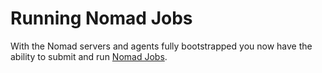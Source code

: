 # Running Nomad Jobs

With the Nomad servers and agents fully bootstrapped you now have the ability to submit and run [Nomad Jobs](https://www.nomadproject.io/docs/operating-a-job/index.html).
